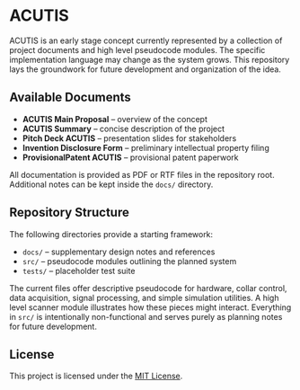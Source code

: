 # ACUTIS

ACUTIS is an early stage concept currently represented by a collection of project documents and high level pseudocode modules. The specific implementation language may change as the system grows. This repository lays the groundwork for future development and organization of the idea.

## Available Documents

- **ACUTIS Main Proposal** – overview of the concept
- **ACUTIS Summary** – concise description of the project
- **Pitch Deck ACUTIS** – presentation slides for stakeholders
- **Invention Disclosure Form** – preliminary intellectual property filing
- **ProvisionalPatent ACUTIS** – provisional patent paperwork

All documentation is provided as PDF or RTF files in the repository root. Additional notes can be kept inside the `docs/` directory.

## Repository Structure

The following directories provide a starting framework:

- `docs/` – supplementary design notes and references
- `src/` – pseudocode modules outlining the planned system
- `tests/` – placeholder test suite

The current files offer descriptive pseudocode for hardware, collar control,
data acquisition, signal processing, and simple simulation utilities. A high
level scanner module illustrates how these pieces might interact. Everything in
`src/` is intentionally non-functional and serves purely as planning notes for
future development.

## License

This project is licensed under the [MIT License](LICENSE).

